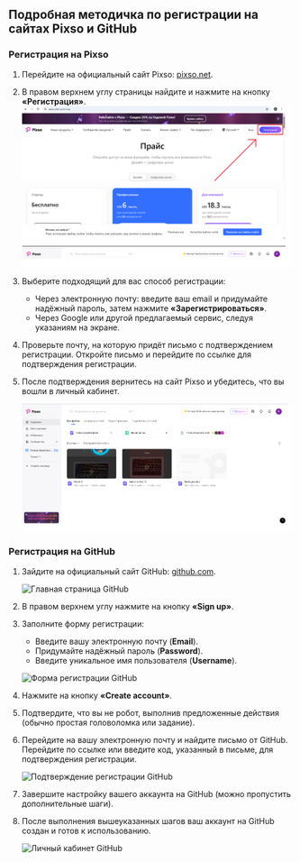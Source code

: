 ## Подробная методичка по регистрации на сайтах Pixso и GitHub

### Регистрация на Pixso

1. Перейдите на официальный сайт Pixso: [pixso.net](https://pixso.net).

2. В правом верхнем углу страницы найдите и нажмите на кнопку **«Регистрация»**.
![Кнопка регистрации](img/1reg.png)

3. Выберите подходящий для вас способ регистрации:
   - Через электронную почту: введите ваш email и придумайте надёжный пароль, затем нажмите **«Зарегистрироваться»**.
   - Через Google или другой предлагаемый сервис, следуя указаниям на экране.

4. Проверьте почту, на которую придёт письмо с подтверждением регистрации. Откройте письмо и перейдите по ссылке для подтверждения регистрации.

5. После подтверждения вернитесь на сайт Pixso и убедитесь, что вы вошли в личный кабинет.

   ![Личный кабинет Pixso](img/2reg.png)

### Регистрация на GitHub

1. Зайдите на официальный сайт GitHub: [github.com](https://github.com).

   ![Главная страница GitHub](file-5XdnRCa1tjwGsnLzBp1FJ1)

2. В правом верхнем углу нажмите на кнопку **«Sign up»**.

3. Заполните форму регистрации:
   - Введите вашу электронную почту (**Email**).
   - Придумайте надёжный пароль (**Password**).
   - Введите уникальное имя пользователя (**Username**).

   ![Форма регистрации GitHub](file-YP75QaCLdzk6HWy7GcSXkD)

4. Нажмите на кнопку **«Create account»**.

5. Подтвердите, что вы не робот, выполнив предложенные действия (обычно простая головоломка или задание).

6. Перейдите на вашу электронную почту и найдите письмо от GitHub. Перейдите по ссылке или введите код, указанный в письме, для подтверждения регистрации.

   ![Подтверждение регистрации GitHub](file-TQXhjKgcuT9zzPsKyEAUA1)

7. Завершите настройку вашего аккаунта на GitHub (можно пропустить дополнительные шаги).

8. После выполнения вышеуказанных шагов ваш аккаунт на GitHub создан и готов к использованию.

   ![Личный кабинет GitHub](file-XNdHvsg7a6LN42tembqHon)

